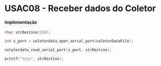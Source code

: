 # USAC08 - Receber dados do Coletor

#### Implementação

```c
char strDestino[256];

int s_port = coletordata_open_serial_port(coletorDataFile);

coletordata_read_serial_port(s_port, strDestino);

printf("%s\n", strDestino);
```
